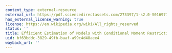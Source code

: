 ```yaml
---
content_type: external-resource
external_url: https://pdf.sciencedirectassets.com/273397/1-s2.0-S0169716193X11007/1-s2.0-S0169716105800513/main.pdf?X-Amz-Security-Token=IQoJb3JpZ2luX2VjECoaCXVzLWVhc3QtMSJHMEUCIQDHHX5fgF%2BOykNtIaIOF2kDoq5LzN53XyN43V8aWwr5mwIgNU74nPORVU5P4qzO%2BOg2eyUqm6MtlUP7sNFiaBxabisq%2BgMIYxAEGgwwNTkwMDM1NDY4NjUiDGX8s91k%2F85YRC1LsSrXA3N2JqBfYkY7PuWseYiasHTtrsYj6Bv6LLxnjHMbGGv4ULycpeO5xUsrHiig130DhdOpOp9E%2B0DRCG7w6u0GqD50m1MglY44kP%2Bsqogd1Ok8mU1SdQrZv8lEXjeTicR13RrIe7AxhVIBC1VS%2BQ2SV1%2B7vDbOo2hVZ1zJ%2F8G4Bq0079mMmgftxT8YOmnpctDltZdTfNIH0m2KIA5ZRCsNT7OGsJBTDrQHlp2p%2F0yBYRBIvpJY2Vxx%2FMdo%2FBNKHuTXNvsSnisJiygdXzDSC%2FN13vigC75y0wa9nvOip5g0hQv9vAggXMN9rxLmAyeRkHGLVuVo0UaAk6NWRlFs2NvXOd3R8%2B8aYdZ03B4UPjjLaxiFRRFMEuI3ulHnnYhc7koAA2AiosDmVgTqBV5m6yhPuKa1Ai%2B1z5gcK%2FYO0AJoO1gyS%2FWvnoGru%2Fi6C%2Bw%2FL%2Fo3nNvXK8qQN05YHYQ9XwbUzjdbqu5p4y37LpdSKwSJ8p8cC5lXXyaPSG7iYrUElHgi3NadgMJQw22Lf0Ct3XWVoBJGgdrazr16fcfNLBtOjEFBxXb1KRN%2BcJZd16sjZMc65%2BOtoDJWFpfkyAgAWSbGKLNjjqYKhOjJvvVW%2BKAH5XnmjpNTGFh%2FwTCsq5%2BJBjqlATAmqgU4wujhLLMKVvFToSb6nUsyGQr5A%2F12VsV9Gi5eHo5AzAb8RJG5gY4oH7xRtoVmCJTbQA1IMLhmcyLsVNGwe5xTaKEcpd88BV2v91FuKoFk2GSYW5rgJz59gX6%2FTaa6miRv6JKq1VSOtp%2BrpO1RefBXNVok0ob%2FaTpCxgrsR2RZrPbBcojcEAefgADncnPiHkP8IV4WwOO8TEFGyRYy7q9P7Q%3D%3D&X-Amz-Algorithm=AWS4-HMAC-SHA256&X-Amz-Date=20210826T183833Z&X-Amz-SignedHeaders=host&X-Amz-Expires=300&X-Amz-Credential=ASIAQ3PHCVTYT56LJ2V4%2F20210826%2Fus-east-1%2Fs3%2Faws4_request&X-Amz-Signature=75423b2e61dc73bfd1b91e6a98140227ffb6f701c6607694bb720a11f468bc9e&hash=54f2d822b845c9b5938cf48e1115b06be83ecb669645625ef8291355ec3d2e68&host=68042c943591013ac2b2430a89b270f6af2c76d8dfd086a07176afe7c76c2c61&pii=S0169716105800513&tid=spdf-898a6018-5031-4d7c-bb36-b0dcd8a6782e&sid=d65e5c9878772149152911f383aa7d11c3acgxrqa&type=client
has_external_license_warning: true
license: https://en.wikipedia.org/wiki/All_rights_reserved
status: ''
title: Efficient Estimation of Models with Conditional Moment Restrictions
uid: bf63bddc-3829-49fb-baaf-a99c4d48aee4
wayback_url: ''
---
```

